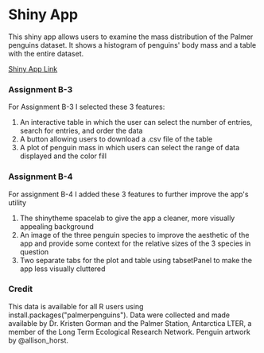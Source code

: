# Shiny App

This shiny app allows users to examine the mass distribution of the Palmer penguins dataset. It shows a histogram of penguins' body mass and a table with the entire dataset.

[Shiny App Link](https://nicholaswright.shinyapps.io/assignment-b3-nickswright/)

### Assignment B-3
For Assignment B-3 I selected these 3 features:
  1. An interactive table in which the user can select the number of entries, search for entries, and order the data
  2. A button allowing users to download a .csv file of the table
  3. A plot of penguin mass in which users can select the range of data displayed and the color fill

### Assignment B-4
For assignment B-4 I added these 3 features to further improve the app's utility
  1. The shinytheme spacelab to give the app a cleaner, more visually appealing background
  2. An image of the three penguin species to improve the aesthetic of the app and provide some context for the relative sizes of the 3 species in question
  3. Two separate tabs for the plot and table using tabsetPanel to make the app less visually cluttered

### Credit
This data is available for all R users using install.packages("palmerpenguins"). Data were collected and made available by Dr. Kristen Gorman and the Palmer Station, Antarctica LTER, a member of the Long Term Ecological Research Network. Penguin artwork by @allison_horst.
